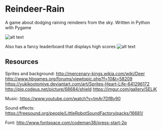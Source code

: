 # Reindeer-Rain
A game about dodging raining reindeers from the sky. Written in Python with Pygame

![alt text](https://i.imgur.com/EXoPaDQ.png)

Also has a fancy leaderboard that displays high scores
![alt text](https://i.imgur.com/sI7DNtP.png)

## Resources
Sprites and background:
http://mercenary-kings.wikia.com/wiki/Deer http://www.hbgames.org/forums/viewtopic.php?f=10&t=58209 
https://yukikootomiye.deviantart.com/art/Sprites-Heart-Life-641296172
http://piq.codeus.net/picture/68684/shield
https://imgur.com/gallery/SELjK

Music: 
https://www.youtube.com/watch?v=tmAr7DfBy90

Sound effects: 
https://freesound.org/people/LittleRobotSoundFactory/packs/16681/

Font: 
http://www.fontspace.com/codeman38/press-start-2p 

